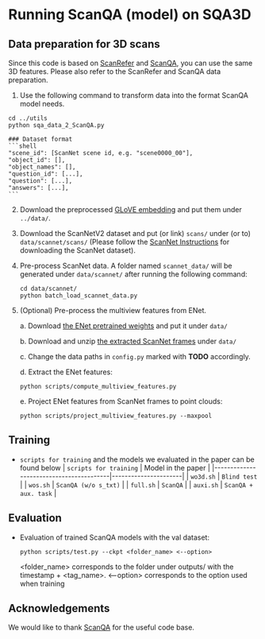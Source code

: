 # Running ScanQA (model) on SQA3D

## Data preparation for 3D scans

Since this code is based on [ScanRefer](https://github.com/daveredrum/ScanRefer) and [ScanQA](https://github.com/ATR-DBI/ScanQA), you can use the same 3D features. Please also refer to the ScanRefer and ScanQA data preparation.

1. Use the following command to transform data into the format ScanQA model needs.
```shell
cd ../utils
python sqa_data_2_ScanQA.py
``` 

    ### Dataset format
    ```shell
    "scene_id": [ScanNet scene id, e.g. "scene0000_00"],
    "object_id": [], 
    "object_names": [],
    "question_id": [...],
    "question": [...],
    "answers": [...],
    ```

2. Download the preprocessed [GLoVE embedding](http://kaldir.vc.in.tum.de/glove.p) and put them under `../data/`.
3. Download the ScanNetV2 dataset and put (or link) `scans/` under (or to) `data/scannet/scans/` (Please follow the [ScanNet Instructions](data/scannet/README.md) for downloading the ScanNet dataset).
4. Pre-process ScanNet data. A folder named `scannet_data/` will be generated under `data/scannet/` after running the following command:
    ```shell
    cd data/scannet/
    python batch_load_scannet_data.py
    ```

5. (Optional) Pre-process the multiview features from ENet. 

    a. Download [the ENet pretrained weights](http://kaldir.vc.in.tum.de/ScanRefer/scannetv2_enet.pth) and put it under `data/`
    
    b. Download and unzip [the extracted ScanNet frames](http://kaldir.vc.in.tum.de/3dsis/scannet_train_images.zip) under `data/`

    c. Change the data paths in `config.py` marked with __TODO__ accordingly.

    d. Extract the ENet features:
    ```shell
    python scripts/compute_multiview_features.py
    ```

    e. Project ENet features from ScanNet frames to point clouds:
    ```shell
    python scripts/project_multiview_features.py --maxpool
    ```

## Training
- `scripts for training` and the models we evaluated in the paper can be found below
    | `scripts for training`                  |  Model in the paper  |
    |-----------------------------------------|----------------------|
    | `wo3d.sh`                               | `Blind test`         |
    | `wos.sh`                                | `ScanQA (w/o s_txt)` |
    | `full.sh`                               | `ScanQA`             |
    | `auxi.sh`                               | `ScanQA + aux. task` |

## Evaluation
- Evaluation of trained ScanQA models with the val dataset:

  ```shell
  python scripts/test.py --ckpt <folder_name> <--option>
  ```

  <folder_name> corresponds to the folder under outputs/ with the timestamp + <tag_name>.
  <--option> corresponds to the option used when training

## Acknowledgements
We would like to thank [ScanQA](https://github.com/ATR-DBI/ScanQA) for the useful code base.
